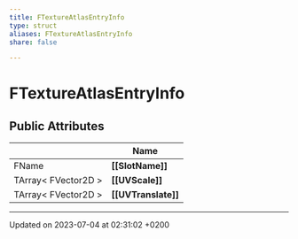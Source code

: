 ```yaml
---
title: FTextureAtlasEntryInfo
type: struct
aliases: FTextureAtlasEntryInfo
share: false

---
```


# FTextureAtlasEntryInfo





## Public Attributes

|                | Name           |
| -------------- | -------------- |
| FName | **[[SlotName]]**  |
| TArray< FVector2D > | **[[UVScale]]**  |
| TArray< FVector2D > | **[[UVTranslate]]**  |

-------------------------------

Updated on 2023-07-04 at 02:31:02 +0200